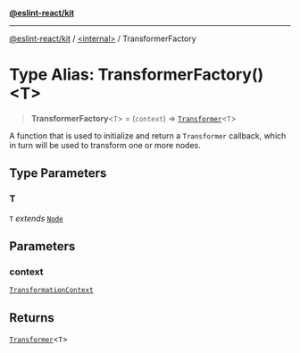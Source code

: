 [**@eslint-react/kit**](../../README.md)

***

[@eslint-react/kit](../../README.md) / [\<internal\>](../README.md) / TransformerFactory

# Type Alias: TransformerFactory()\<T\>

> **TransformerFactory**\<`T`\> = (`context`) => [`Transformer`](Transformer.md)\<`T`\>

A function that is used to initialize and return a `Transformer` callback, which in turn
will be used to transform one or more nodes.

## Type Parameters

### T

`T` *extends* [`Node`](../interfaces/Node.md)

## Parameters

### context

[`TransformationContext`](../interfaces/TransformationContext.md)

## Returns

[`Transformer`](Transformer.md)\<`T`\>
